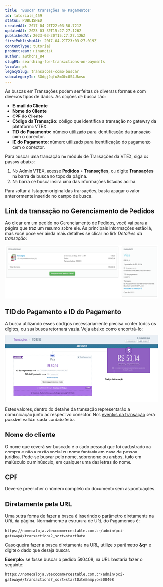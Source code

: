 ```yaml
---
title: 'Buscar transações no Pagamentos'
id: tutorials_459
status: PUBLISHED
createdAt: 2017-04-27T22:03:50.721Z
updatedAt: 2023-03-30T15:27:27.126Z
publishedAt: 2023-03-30T15:27:27.126Z
firstPublishedAt: 2017-04-27T23:03:27.019Z
contentType: tutorial
productTeam: Financial
author: authors_84
slugEN: searching-for-transactions-on-payments
locale: pt
legacySlug: transacoes-como-buscar
subcategoryId: 3Gdgj9qfu8mO0c0S4Ukmsu
---
```


As buscas em Transações podem ser feitas de diversas formas e com diversos tipos de dados. As opções de busca são:

- __E-mail do Cliente__
- __Nome do Cliente__
- __CPF do Cliente__
- __Código da Transação:__ código que identifica a transação no gateway da plataforma VTEX.
- __TID do Pagamento:__ número utilizado para identificação da transação com o conector.
- __ID do Pagamento:__ número utilizado para identificação do pagamento com o conector.

Para buscar uma transação no módulo de Transações da VTEX, siga os passos abaixo:

1. No Admin VTEX, acesse **Pedidos** > **Transações**, ou digite **Transações** na barra de busca no topo da página.
2. Na barra de busca insira uma das informações listadas acima.

Para voltar à listagem original das transações, basta apagar o valor anteriormente inserido no campo de busca.

## Link da transação no Gerenciamento de Pedidos

Ao clicar em um pedido no Gerenciamento de Pedidos, você vai para a página que traz um resumo sobre ele. As principais informações estão lá, mas você pode ver ainda mais detalhes se clicar no link _Detalhes da transação_:

![Link transação OMS (PT)](https://raw.githubusercontent.com/vtexdocs/help-center-content/refs/heads/main/docs/pt/tutorials/Payments/Transactions/transacoes-como-buscar_1.png)

## TID do Pagamento e ID do Pagamento

A busca utilizando esses códigos necessariamente precisa conter todos os dígitos, ou sua busca retornará vazia. Veja abaixo como encontrá-lo:

![Códigos PT](https://raw.githubusercontent.com/vtexdocs/help-center-content/refs/heads/main/docs/pt/tutorials/Payments/Transactions/transacoes-como-buscar_2.png)

Estes valores, dentro do detalhe da transação representarão a comunicação junto ao respectivo conector. Nos [eventos da transação](/pt/tutorial/como-visualizar-detalhes-do-pedido) será possível validar cada contato feito.

## Nome do cliente

O nome que deverá ser buscado é o dado pessoal que foi cadastrado na compra e não a razão social ou nome fantasia em caso de pessoa jurídica. Pode-se buscar pelo nome, sobrenome ou ambos, tudo em maiúsculo ou minúsculo, em qualquer uma das letras do nome.

## CPF

Deve-se preencher o número completo do documento sem as pontuações.

## Diretamente pela URL

Uma outra forma de fazer a busca é inserindo o parâmetro diretamente na URL da página. Normalmente a estrutura de URL do Pagamentos é:

`https://nomedaloja.vtexcommercestable.com.br/admin/pci-gateway#/transactions?_sort=startDate`

Caso queira fazer a busca diretamente na URL, utilize o parâmetro **&amp;q=** e digite o dado que deseja buscar. 

__Exemplo:__ se fosse buscar o pedido 500408, na URL bastaria fazer o seguinte:

`https://nomedaloja.vtexcommercestable.com.br/admin/pci-gateway#/transactions?_sort=startDate&amp;q=500408`
